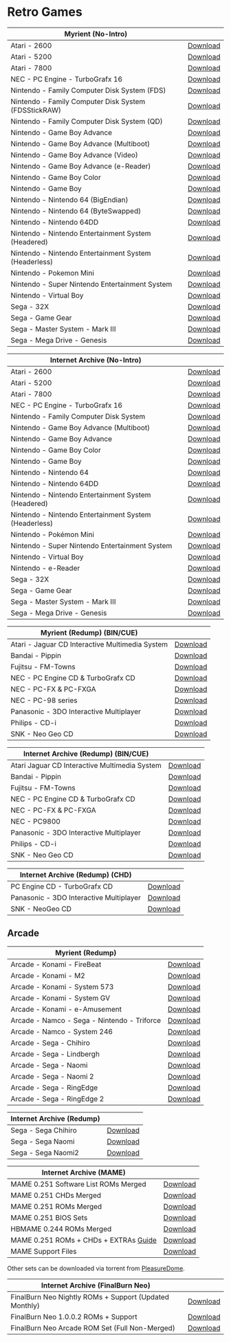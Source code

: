# Retro Games

|**Myrient (No-Intro)**||
| ------ | ------ |
| Atari - 2600 | [Download](https://myrient.erista.me/files/No-Intro/Atari%20-%202600/) |
| Atari - 5200 | [Download](https://myrient.erista.me/files/No-Intro/Atari%20-%205200/) |
| Atari - 7800 | [Download](https://myrient.erista.me/files/No-Intro/Atari%20-%207800/) |
| NEC - PC Engine - TurboGrafx 16 | [Download](https://myrient.erista.me/files/No-Intro/NEC%20-%20PC%20Engine%20-%20TurboGrafx%2016/) |
| Nintendo - Family Computer Disk System (FDS) | [Download](https://myrient.erista.me/files/No-Intro/Nintendo%20-%20Family%20Computer%20Disk%20System%20(FDS)/) |
| Nintendo - Family Computer Disk System (FDSStickRAW) | [Download](https://myrient.erista.me/files/No-Intro/Nintendo%20-%20Family%20Computer%20Disk%20System%20(FDSStickRAW)/) |
| Nintendo - Family Computer Disk System (QD) | [Download](https://myrient.erista.me/files/No-Intro/Nintendo%20-%20Family%20Computer%20Disk%20System%20(QD)/) |
| Nintendo - Game Boy Advance | [Download](https://myrient.erista.me/files/No-Intro/Nintendo%20-%20Game%20Boy%20Advance/) |
| Nintendo - Game Boy Advance (Multiboot) | [Download](https://myrient.erista.me/files/No-Intro/Nintendo%20-%20Game%20Boy%20Advance%20(Multiboot)/) |
| Nintendo - Game Boy Advance (Video) | [Download](https://myrient.erista.me/files/No-Intro/Nintendo%20-%20Game%20Boy%20Advance%20(Video)/) |
| Nintendo - Game Boy Advance (e-Reader) | [Download](https://myrient.erista.me/files/No-Intro/Nintendo%20-%20Game%20Boy%20Advance%20(e-Reader)/) |
| Nintendo - Game Boy Color | [Download](https://myrient.erista.me/files/No-Intro/Nintendo%20-%20Game%20Boy%20Color/) |
| Nintendo - Game Boy | [Download](https://myrient.erista.me/files/No-Intro/Nintendo%20-%20Game%20Boy/) |
| Nintendo - Nintendo 64 (BigEndian) | [Download](https://myrient.erista.me/files/No-Intro/Nintendo%20-%20Nintendo%2064%20(BigEndian)/) |
| Nintendo - Nintendo 64 (ByteSwapped) | [Download](https://myrient.erista.me/files/No-Intro/Nintendo%20-%20Nintendo%2064%20(ByteSwapped)/) |
| Nintendo - Nintendo 64DD | [Download](https://myrient.erista.me/files/No-Intro/Nintendo%20-%20Nintendo%2064DD/) |
| Nintendo - Nintendo Entertainment System (Headered) | [Download](https://myrient.erista.me/files/No-Intro/Nintendo%20-%20Nintendo%20Entertainment%20System%20(Headered)/) |
| Nintendo - Nintendo Entertainment System (Headerless) | [Download](https://myrient.erista.me/files/No-Intro/Nintendo%20-%20Nintendo%20Entertainment%20System%20(Headerless)/) |
| Nintendo - Pokemon Mini | [Download](https://myrient.erista.me/files/No-Intro/Nintendo%20-%20Pokemon%20Mini/) |
| Nintendo - Super Nintendo Entertainment System | [Download](https://myrient.erista.me/files/No-Intro/Nintendo%20-%20Super%20Nintendo%20Entertainment%20System/) |
| Nintendo - Virtual Boy | [Download](https://myrient.erista.me/files/No-Intro/Nintendo%20-%20Virtual%20Boy/) |
| Sega - 32X | [Download](https://myrient.erista.me/files/No-Intro/Sega%20-%2032X/) |
| Sega - Game Gear | [Download](https://myrient.erista.me/files/No-Intro/Sega%20-%20Game%20Gear/) |
| Sega - Master System - Mark III | [Download](https://myrient.erista.me/files/No-Intro/Sega%20-%20Master%20System%20-%20Mark%20III/) |
| Sega - Mega Drive - Genesis | [Download](https://myrient.erista.me/files/No-Intro/Sega%20-%20Mega%20Drive%20-%20Genesis/) |


|**Internet Archive (No-Intro)**||
| ------ | ------ |
| Atari - 2600 | [Download](https://archive.org/download/nointro.atari-2600) |
| Atari - 5200 | [Download](https://archive.org/download/nointro.atari-5200) |
| Atari - 7800 | [Download](https://archive.org/download/nointro.atari-7800) |
| NEC - PC Engine - TurboGrafx 16 | [Download](https://archive.org/download/nointro.tg-16) |
| Nintendo - Family Computer Disk System | [Download](http://archive.org/download/nointro.fds) |
| Nintendo - Game Boy Advance (Multiboot) | [Download](https://archive.org/download/nointro.gba-multiboot) |
| Nintendo - Game Boy Advance | [Download](https://archive.org/download/nointro.gba) |
| Nintendo - Game Boy Color | [Download](https://archive.org/download/nointro.gbc) |
| Nintendo - Game Boy | [Download](https://archive.org/download/nointro.gb) |
| Nintendo - Nintendo 64 | [Download](https://archive.org/download/nointro.n64) |
| Nintendo - Nintendo 64DD | [Download](https://archive.org/download/nointro.n64dd) |
| Nintendo - Nintendo Entertainment System (Headered) | [Download](https://archive.org/download/nointro.nes-headered) |
| Nintendo - Nintendo Entertainment System (Headerless) | [Download](https://archive.org/download/nointro.nes) |
| Nintendo - Pokémon Mini | [Download](http://archive.org/download/nointro.poke-mini) |
| Nintendo - Super Nintendo Entertainment System | [Download](https://archive.org/download/nointro.snes) |
| Nintendo - Virtual Boy | [Download](https://archive.org/download/nointro.vb) |
| Nintendo - e-Reader | [Download](http://archive.org/download/nointro.e-reader) |
| Sega - 32X | [Download](https://archive.org/download/nointro.32x) |
| Sega - Game Gear | [Download](https://archive.org/download/nointro.gg) |
| Sega - Master System - Mark III | [Download](https://archive.org/download/nointro.ms-mkiii) |
| Sega - Mega Drive - Genesis | [Download](https://archive.org/download/nointro.md) |

|**Myrient (Redump) (BIN/CUE)**||
| ------ | ------ |
| Atari - Jaguar CD Interactive Multimedia System | [Download](https://myrient.erista.me/files/Redump/Atari%20-%20Jaguar%20CD%20Interactive%20Multimedia%20System/) |
| Bandai - Pippin | [Download](https://myrient.erista.me/files/Redump/Bandai%20-%20Pippin/) |
| Fujitsu - FM-Towns | [Download](https://myrient.erista.me/files/Redump/Fujitsu%20-%20FM-Towns/) |
| NEC - PC Engine CD & TurboGrafx CD | [Download](https://myrient.erista.me/files/Redump/NEC%20-%20PC%20Engine%20CD%20&%20TurboGrafx%20CD/) |
| NEC - PC-FX & PC-FXGA | [Download](https://myrient.erista.me/files/Redump/NEC%20-%20PC-FX%20&%20PC-FXGA/) |
| NEC - PC-98 series | [Download](https://myrient.erista.me/files/Redump/NEC%20-%20PC-98%20series/) |
| Panasonic - 3DO Interactive Multiplayer | [Download](https://myrient.erista.me/files/Redump/Panasonic%20-%203DO%20Interactive%20Multiplayer/) |
| Philips - CD-i | [Download](https://myrient.erista.me/files/Redump/Philips%20-%20CD-i/) |
| SNK - Neo Geo CD | [Download](https://myrient.erista.me/files/Redump/SNK%20-%20Neo%20Geo%20CD/) |

|**Internet Archive (Redump) (BIN/CUE)**||
| ------ | ------ |
| Atari Jaguar CD Interactive Multimedia System | [Download](https://archive.org/download/redump.jaguar.revival) |
| Bandai - Pippin | [Download](https://archive.org/download/bandai_pippin) |
| Fujitsu - FM-Towns | [Download](https://archive.org/download/redump.fm.revival) |
| NEC - PC Engine CD & TurboGrafx CD | [Download](https://archive.org/download/redump.pce.revival) |
| NEC - PC-FX & PC-FXGA | [Download](https://archive.org/download/redump.pcfx.revival) |
| NEC - PC9800 | [Download](https://archive.org/download/redump.pc98.revival)
| Panasonic - 3DO Interactive Multiplayer | [Download](https://archive.org/download/redump.3DO.revival) |
| Philips - CD-i | [Download](https://archive.org/download/redump.cdi.revival) |
| SNK - Neo Geo CD | [Download](https://archive.org/download/redump.ngcd.revival) |

|**Internet Archive (Redump) (CHD)**||
| ------ | ------ |
| PC Engine CD - TurboGrafx CD | [Download](https://archive.org/download/chd_pcecd/) |
| Panasonic - 3DO Interactive Multiplayer | [Download](https://archive.org/download/chd_3do/CHD-3DO/) |
| SNK - NeoGeo CD | [Download](https://archive.org/download/chd_neogeocd/CHD-NeoGeoCD/) |

## **Arcade**

|**Myrient (Redump)**||
| ------ | ------ |
| Arcade - Konami - FireBeat | [Download](https://myrient.erista.me/files/Redump/Arcade%20-%20Konami%20-%20FireBeat/) |
| Arcade - Konami - M2 | [Download](https://myrient.erista.me/files/Redump/Arcade%20-%20Konami%20-%20M2/) |
| Arcade - Konami - System 573 | [Download](https://myrient.erista.me/files/Redump/Arcade%20-%20Konami%20-%20System%20573/) |
| Arcade - Konami - System GV | [Download](https://myrient.erista.me/files/Redump/Arcade%20-%20Konami%20-%20System%20GV/) |
| Arcade - Konami - e-Amusement | [Download](https://myrient.erista.me/files/Redump/Arcade%20-%20Konami%20-%20e-Amusement/) |
| Arcade - Namco - Sega - Nintendo - Triforce | [Download](https://myrient.erista.me/files/Redump/Arcade%20-%20Namco%20-%20Sega%20-%20Nintendo%20-%20Triforce/) |
| Arcade - Namco - System 246 | [Download](https://myrient.erista.me/files/Redump/Arcade%20-%20Namco%20-%20System%20246/) |
| Arcade - Sega - Chihiro | [Download](https://myrient.erista.me/files/Redump/Arcade%20-%20Sega%20-%20Chihiro/) |
| Arcade - Sega - Lindbergh | [Download](https://myrient.erista.me/files/Redump/Arcade%20-%20Sega%20-%20Lindbergh/) |
| Arcade - Sega - Naomi | [Download](https://myrient.erista.me/files/Redump/Arcade%20-%20Sega%20-%20Naomi/) |
| Arcade - Sega - Naomi 2 | [Download](https://myrient.erista.me/files/Redump/Arcade%20-%20Sega%20-%20Naomi%202/) |
| Arcade - Sega - RingEdge | [Download](https://myrient.erista.me/files/Redump/Arcade%20-%20Sega%20-%20RingEdge/) |
| Arcade - Sega - RingEdge 2 | [Download](https://myrient.erista.me/files/Redump/Arcade%20-%20Sega%20-%20RingEdge%202/) |

|**Internet Archive (Redump)**||
| ------ | ------ |
| Sega - Sega Chihiro | [Download](https://archive.org/download/redump.chihiro.revival) |
| Sega - Sega Naomi | [Download](https://archive.org/download/redump.naomi.revival) |
| Sega - Sega Naomi2 | [Download](https://archive.org/download/redump.naomi2.revival) |

|**Internet Archive (MAME)**||
| ------ | ------ |
| MAME 0.251 Software List ROMs Merged | [Download](https://archive.org/download/mame-sl/mame-sl/) |
| MAME 0.251 CHDs Merged | [Download](https://archive.org/download/MAME_0.225_CHDs_merged) |
| MAME 0.251 ROMs Merged | [Download](https://archive.org/download/mame-merged/mame-merged/) |
| MAME 0.251 BIOS Sets | [Download](https://archive.org/download/mame-merged/BIOS/) |
| HBMAME 0.244 ROMs Merged | [Download](https://archive.org/download/hbmame_0244_roms) |
| MAME 0.251 ROMs + CHDs + EXTRAs [Guide](https://archive.org/details/mame-chds-roms-extras-complete) | [Download](https://archive.org/download/mame-chds-roms-extras-complete) |
| MAME Support Files | [Download](https://archive.org/download/mame-support/Support/) |

Other sets can be downloaded via torrent from [PleasureDome](https://pleasuredome.github.io/pleasuredome/).

|**Internet Archive (FinalBurn Neo)**||
| ------ | ------ |
| FinalBurn Neo Nightly ROMs + Support (Updated Monthly) | [Download](https://archive.org/download/2020_01_06_fbn/) |
| FinalBurn Neo 1.0.0.2 ROMs + Support | [Download](https://archive.org/download/fbneo/) |
| FinalBurn Neo Arcade ROM Set (Full Non-Merged) | [Download](https://archive.org/download/fbnarcade-fullnonmerged/arcade/) |
